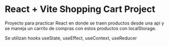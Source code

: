 # React + Vite Shopping Cart Project

Proyecto para practicar React en donde se traen productos desde una api y se maneja un carrito de compras con estos productos con localStorage.

Se utilizan hooks useState, useEffect, useContext, useReducer
